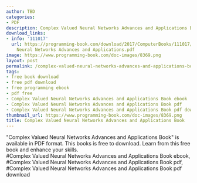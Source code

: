 ```yaml
---
author: TBD
categories:
- PDF
description: Complex Valued Neural Networks Advances and Applications Book
download_links:
- info: '111017'
  url: https://programming-book.com/download/2017/ComputerBooks/111017/Complex Valued
    Neural Networks Advances and Applications.pdf
image: https://www.programming-book.com/doc-images/8369.png
layout: post
permalink: /complex-valued-neural-networks-advances-and-applications-book.html
tags:
- free book download
- free pdf download
- free programming ebook
- pdf free
- Complex Valued Neural Networks Advances and Applications Book ebook
- Complex Valued Neural Networks Advances and Applications Book pdf
- Complex Valued Neural Networks Advances and Applications Book pdf download
thumbnail_url: https://www.programming-book.com/doc-images/8369.png
title: Complex Valued Neural Networks Advances and Applications Book
---
```


 
<div class="item-desc text-justify">
  "Complex Valued Neural Networks Advances and Applications Book" is available in PDF format. This books is free to download. Learn from this free book and enhance your skills.
  <br>
  #Complex Valued Neural Networks Advances and Applications Book ebook, #Complex Valued Neural Networks Advances and Applications Book pdf, #Complex Valued Neural Networks Advances and Applications Book pdf download
</div>